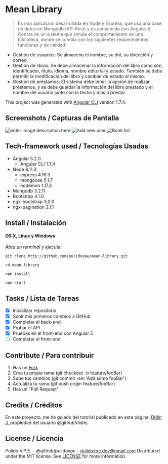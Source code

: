 # Mean Library
> Es una aplicacion desarrollada en Node y Express; que usa una base de datos en
Mongodb (API Rest) y es consumida con Angular 5.
> Consta de un sistema que simula el comportamiento de una biblioteca, donde se
cumpla con los siguientes requerimientos funciones y de calidad:
- Gestión de usuarios: Se almacena el nombre, su dni, su dirección y correo.
- Gestión de libros: Se debe almacenar la información del libro como son,
identificador, titulo, idioma, nombre editorial y estado. También se debe permitir la modificación del libro y cambiar de estado al mismo.
- Gestión de préstamos: El sistema debe tener la opción de realizar préstamos, y
se debe guardar la información del libro prestado y el nombre del usuario junto
con la fecha y días a prestar.

This project was generated with [Angular CLI](https://github.com/angular/angular-cli) version 1.7.4.

## Screenshots / Capturas de Pantalla
![enter image description here](https://lh3.googleusercontent.com/dc51qxVBZAhcl2OowTiIv9G3tw6GvTuTMZhxGSrfUy0znlizFCLS9O0YCrpxLGM78YsW9MMgrLiN=s750 "Welcome to Library")
![Add new user](https://lh3.googleusercontent.com/jGFCr8ImI9fPDiGuf9qtsvPEJKxNq92kvx4qgzafiO0XCUoO5TQB0pe6ytn4lDTUMuuaEJR8IQz7=s750 "Add new user")
![Book list](https://lh3.googleusercontent.com/imUsW-viwlBM3DJmQ4BYbNEPFF1GtwBEriTlwQVgul_IZIZXqq3wNKQisHJshOJQqVHxrXLF6Eqp=s750 "Book list")

## Tech-framework used / Tecnologías Usadas
- Angular 5.2.0
  - Angular CLI 1.7.4
- Node 8.11.3
  - express 4.16.3
  - mongoose 5.1.7
  - nodemon 1.17.3
- Mongodb 3.2.11
- Bootstrap 4.1.0
- ngx-bootstrap 3.0.0
- ngx-pagination 3.1.1

## Install / Instalación
#### OS X, Linux y Windows
*Abra un terminal y ejecute:*
```Shell
git clone http://github.com/pulidovpe/mean-library.git

cd mean-library

npm install

npm start
```
## Tasks / Lista de Tareas
- [x] Inicializar repositorio
- [x] Subir mis primeros cambios a GitHub
- [x] Completar el back-end
- [x] Probar el API
- [x] Pruebas en el front-end con Angular 5
- [ ] Completar el front-end

## Contribute / Para contribuir
1. Has un [Fork](https://github.com/pulidovpe/mean-library/fork)
2. Crea tu propia rama (git checkout -b feature/fooBar)
3. Sube tus cambios (git commit -am 'Add some fooBar')
4. Actualiza tu rama (git push origin feature/fooBar)
5. Has un "Pull Request"

## Credits / Créditos
En este proyecto, me he guiado del tutorial publicado en esta página:
[Didin J](https://www.djamware.com/post/5a0673c880aca7739224ee21/mean-stack-angular-5-crud-web-application-example), propiedad del usuario @github/didinj

## License / Licencia
Pulido V.P.E. – @github/pulidovpe – pulidovpe.dev@gmail.com
Distributed under the MIT license. See [LICENSE](LICENSE) for more information.
